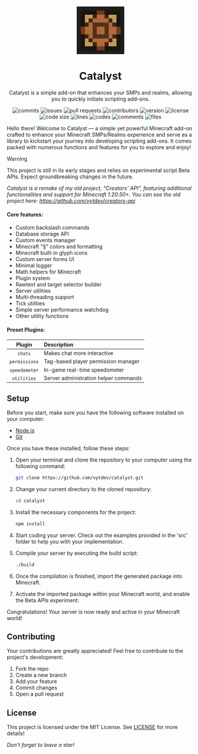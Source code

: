 <div align="center">

![icon](BP/pack_icon.png)

# Catalyst

Catalyst is a simple add-on that enhances your SMPs and realms, allowing you to
quickly initiate scripting add-ons.

![commits](https://img.shields.io/github/commit-activity/t/vytdev/catalyst?style=flat)
![issues](https://img.shields.io/github/issues/vytdev/catalyst?style=flat)
![pull requests](https://img.shields.io/github/issues-pr/vytdev/catalyst?style=flat)
![contributors](https://img.shields.io/github/contributors/vytdev/catalyst?style=flat)
![version](https://img.shields.io/github/release/vytdev/catalyst?style=flat)
![license](https://img.shields.io/github/license/vytdev/catalyst?style=flat)
<br/>
![code size](https://img.shields.io/github/languages/code-size/vytdev/catalyst?style=flat)
![lines](https://tokei.rs/b1/github/vytdev/catalyst?category=lines&type=TypeScript,JavaScript&style=flat)
![codes](https://tokei.rs/b1/github/vytdev/catalyst?category=code&type=TypeScript,JavaScript&style=flat)
![comments](https://tokei.rs/b1/github/vytdev/catalyst?category=comments&type=TypeScript,JavaScript&style=flat)
![files](https://tokei.rs/b1/github/vytdev/catalyst?category=files&type=TypeScript,JavaScript&style=flat)

</div>

Hello there! Welcome to Catalyst &#x2014; a simple yet powerful Minecraft add-on
crafted to enhance your Minecraft SMPs/Realms experience and serve as a library
to kickstart your journey into developing scripting add-ons. It comes packed
with numerous functions and features for you to explore and enjoy!

> [!WARNING]
> This project is still in its early stages and relies on experimental script
> Beta APIs. Expect groundbreaking changes in the future.

*Catalyst is a remake of my old project, "Creators' API", featuring additional
functionalities and support for Minecraft 1.20.50+. You can see the old
project here: https://github.com/vytdev/creators-api*

#### Core features:

- Custom backslash commands
- Database storage API
- Custom events manager
- Minecraft "&#x00A7;" colors and formatting
- Minecraft built-in glyph icons
- Custom server forms UI
- Minimal logger
- Math helpers for Minecraft
- Plugin system
- Rawtext and target selector builder
- Server utilities
- Multi-threading support
- Tick utilities
- Simple server performance watchdog
- Other utility functions

#### Preset Plugins:

| Plugin | Description |
| :-: | :- |
| `chats` | Makes chat more interactive |
| `permissions` | Tag-based player permission manager |
| `speedometer` | In-game real-time speedometer |
| `utilities` | Server administration helper commands |

## Setup

Before you start, make sure you have the following software installed on your
computer:

- [Node.js](https://nodejs.org)
- [Git](https://git-scm.com)

Once you have these installed, follow these steps:

1. Open your terminal and clone the repository to your computer using the following
   command:

	```bash
	git clone https://github.com/vytdev/catalyst.git
	```

2. Change your current directory to the cloned repository:

	```bash
	cd catalyst
	```

3. Install the necessary components for the project:

	```bash
	npm install
	```

4. Start coding your server. Check out the examples provided in the 'src'
   folder to help you with your implementation.

5. Compile your server by executing the build script:

	```bash
	./build
	```

6. Once the compilation is finished, import the generated package into Minecraft.

7. Activate the imported package within your Minecraft world, and enable the
   Beta APIs experiment.

Congratulations! Your server is now ready and active in your Minecraft world!

## Contributing

Your contributions are greatly appreciated! Feel free to contribute to the
project's development:

1. Fork the repo
2. Create a new branch
3. Add your feature
4. Commit changes
5. Open a pull request

## License

This project is licensed under the MIT License. See [LICENSE](LICENSE) for more
details!

*Don't forget to leave a star!*
